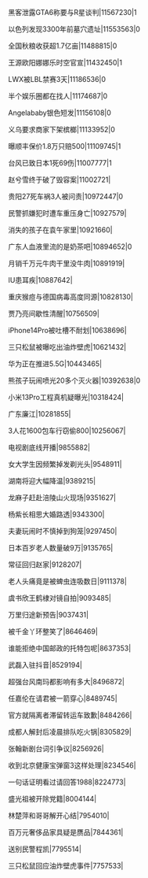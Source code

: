 黑客泄露GTA6称要与R星谈判|11567230|1

以色列发现3300年前墓穴遗址|11553563|0

全国秋粮收获超1.7亿亩|11488815|0

王源欧阳娜娜乐时空官宣|11432450|1

LWX被LBL禁赛3天|11186536|0

半个娱乐圈都在找人|11174687|0

Angelababy银色短发|11156108|0

义乌要求商家下架槟榔|11133952|0

曝顺丰保价1.8万只赔500|11109745|1

台风已致日本1死69伤|11007777|1

赵兮雪终于破了毁容案|11002721|

贵阳27死车祸3人被问责|10972447|0

民警抓嫌犯时遭车重压身亡|10927579|

消失的孩子在袁午家里|10921660|

广东人血液里流的是奶茶吧|10894652|0

月销千万元牛肉干里没牛肉|10891919|

IU患耳疾|10887642|

重庆猴痘与德国病毒高度同源|10828130|

贾乃亮间歇性清醒|10756509|

iPhone14Pro被吐槽不耐划|10638696|

三只松鼠被曝吃出油炸壁虎|10621432|

华为正在推进5.5G|10443465|

熊孩子玩闹喷光20多个灭火器|10392638|0

小米13Pro工程真机疑曝光|10318424|

广东廉江|10281855|

3人花1600包车行窃偷800|10256067|

电视剧底线开播|9855882|

女大学生因频繁掉发剃光头|9548911|

湖南将迎大幅降温|9389215|

龙麻子赶赴涪陵山火现场|9351627|

杨紫长相思大婚路透|9343300|

夫妻玩闹时不慎掉到狗笼|9297450|

日本百岁老人数量破9万|9135765|

常征回归赵家|9128207|

老人头痛竟是被蜱虫连吸数日|9111378|

虞书欣王鹤棣对镜自拍|9093485|

万里归途新预告|9037431|

被千金丫环整笑了|8646469|

谁能拒绝中国邮政的托特包呢|8637353|

武磊入驻抖音|8529194|

超强台风南玛都影响有多大|8496872|

任嘉伦在请君被一箭穿心|8489745|

官方就隔离者滞留转运车致歉|8484266|

成都人解封后凌晨排队吃火锅|8305829|

张翰新剧台词引争议|8256926|

收到北京健康宝弹窗3这样处理|8234546|

一句话证明看过请回答1988|8224773|

盛光祖被开除党籍|8004144|

林楚萍和哥哥解开心结|7954010|

百万元奢侈品家具疑是赝品|7844361|

送别民警程凯|7795514|

三只松鼠回应油炸壁虎事件|7757533|

